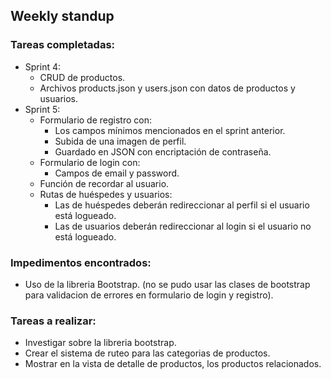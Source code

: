 ## Weekly standup​


### Tareas completadas: 
- Sprint 4:  
   - CRUD de productos.  
   - Archivos ​products.json​ y ​users.json​ con datos de productos y usuarios. 
- Sprint 5:   
   - Formulario de registro con:  
      - Los campos mínimos mencionados en el sprint anterior.  
      - Subida de una imagen de perfil.  
      - Guardado en JSON con encriptación de contraseña.  
   - Formulario de login con:  
      - Campos de email y password.  
   - Función de recordar al usuario.  
   - Rutas de huéspedes y usuarios:  
       - Las de huéspedes deberán redireccionar al perfil si el usuario está logueado.  
       - Las de usuarios deberán redireccionar al login si el usuario no está logueado.  

### Impedimentos encontrados:  
- Uso de la libreria Bootstrap. (no se pudo usar las clases de bootstrap para validacion de errores en formulario de login y registro).

### Tareas a realizar:  
- Investigar sobre la libreria bootstrap.  
- Crear el sistema de ruteo para las categorias de productos.
- Mostrar en la vista de detalle de productos, los productos relacionados.